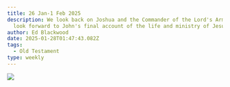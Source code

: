 ```yaml
---
title: 26 Jan-1 Feb 2025
description: We look back on Joshua and the Commander of the Lord's Army and
  look forward to John's final account of the life and ministry of Jesus
author: Ed Blackwood
date: 2025-01-28T01:47:43.082Z
tags:
  - Old Testament
type: weekly
---
```

![](/static/img/rythym-of-the-sacred.png)